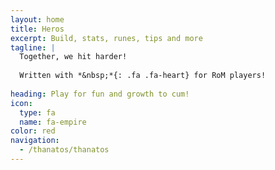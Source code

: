 ```yaml
---
layout: home
title: Heros
excerpt: Build, stats, runes, tips and more
tagline: |
  Together, we hit harder!
  
  Written with *&nbsp;*{: .fa .fa-heart} for RoM players!
  
heading: Play for fun and growth to cum!
icon:
  type: fa
  name: fa-empire
color: red
navigation:
  - /thanatos/thanatos
---
```

